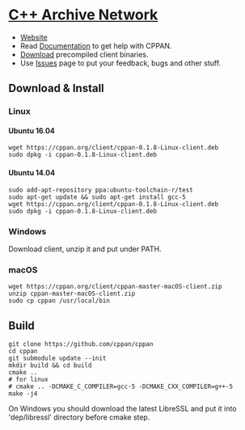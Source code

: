 # [C++ Archive Network](https://cppan.org/)

- [Website](https://cppan.org/)
- Read [Documentation](https://github.com/cppan/cppan/blob/master/doc/readme.md) to get help with CPPAN.
- [Download](https://cppan.org/client/) precompiled client binaries.
- Use [Issues](https://github.com/cppan/cppan/issues) page to put your feedback, bugs and other stuff.

## Download & Install

### Linux

#### Ubuntu 16.04

```
wget https://cppan.org/client/cppan-0.1.8-Linux-client.deb 
sudo dpkg -i cppan-0.1.8-Linux-client.deb
```

#### Ubuntu 14.04

```
sudo add-apt-repository ppa:ubuntu-toolchain-r/test 
sudo apt-get update && sudo apt-get install gcc-5 
wget https://cppan.org/client/cppan-0.1.8-Linux-client.deb 
sudo dpkg -i cppan-0.1.8-Linux-client.deb
```

### Windows

Download client, unzip it and put under PATH.

### macOS

```
wget https://cppan.org/client/cppan-master-macOS-client.zip 
unzip cppan-master-macOS-client.zip 
sudo cp cppan /usr/local/bin 
```

## Build

```
git clone https://github.com/cppan/cppan
cd cppan
git submodule update --init
mkdir build && cd build
cmake ..
# for linux
# cmake .. -DCMAKE_C_COMPILER=gcc-5 -DCMAKE_CXX_COMPILER=g++-5
make -j4
```

On Windows you should download the latest LibreSSL and put it into 'dep/libressl' directory before cmake step.
